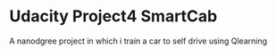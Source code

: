 # Udacity Project4 SmartCab

A nanodgree project in which i train a car to self drive using Qlearning
